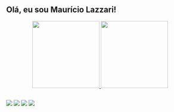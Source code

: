 ## Olá, eu sou Maurício Lazzari!
<div align="center">
  <a href="https://github.com/codelazz">
  <img height="180em" src="https://github-readme-stats.vercel.app/api?username=codelazz&show_icons=true&theme=react&include_all_commits=true&count_private=true"/>
  <img height="180em" src="https://github-readme-stats.vercel.app/api/top-langs/?username=codelazz&layout=compact&langs_count=7&theme=react"/>
</div>
  
  ##
 
<div> 
  <a href="https://instagram.com/mauriciolazz" target="_blank"><img src="https://img.shields.io/badge/-Instagram-%23E4405F?style=for-the-badge&logo=instagram&logoColor=white" target="_blank"></a>
 <a href="https://discord.gg/wagxzStdcR" target="_blank"><img src="https://img.shields.io/badge/Discord-7289DA?style=for-the-badge&logo=discord&logoColor=white" target="_blank"></a> 
  <a href = "mailto:mauricio.j.lazzari@gmail.com"><img src="https://img.shields.io/badge/-Gmail-%23333?style=for-the-badge&logo=gmail&logoColor=white" target="_blank"></a>
  <a href="https://www.linkedin.com/in/mauricio-lazzari-2b63a912b" target="_blank"><img src="https://img.shields.io/badge/-LinkedIn-%230077B5?style=for-the-badge&logo=linkedin&logoColor=white" target="_blank"></a> 
 
 
</div>

